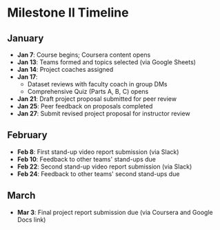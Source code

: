# Milestone II Timeline

## January

- **Jan 7**: Course begins; Coursera content opens
- **Jan 13**: Teams formed and topics selected (via Google Sheets)
- **Jan 14**: Project coaches assigned
- **Jan 17**:
  - Dataset reviews with faculty coach in group DMs
  - Comprehensive Quiz (Parts A, B, C) opens
- **Jan 21**: Draft project proposal submitted for peer review
- **Jan 25**: Peer feedback on proposals completed
- **Jan 27**: Submit revised project proposal for instructor review

## February

- **Feb 8**: First stand-up video report submission (via Slack)
- **Feb 10**: Feedback to other teams' stand-ups due
- **Feb 22**: Second stand-up video report submission (via Slack)
- **Feb 24**: Feedback to other teams' second stand-ups due

## March

- **Mar 3**: Final project report submission due (via Coursera and Google Docs link)